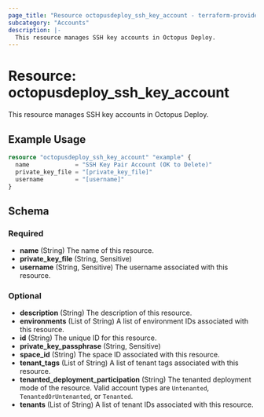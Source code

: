 ```yaml
---
page_title: "Resource octopusdeploy_ssh_key_account - terraform-provider-octopusdeploy"
subcategory: "Accounts"
description: |-
  This resource manages SSH key accounts in Octopus Deploy.
---
```


# Resource: octopusdeploy_ssh_key_account

This resource manages SSH key accounts in Octopus Deploy.

## Example Usage

```terraform
resource "octopusdeploy_ssh_key_account" "example" {
  name             = "SSH Key Pair Account (OK to Delete)"
  private_key_file = "[private_key_file]"
  username         = "[username]"
}
```
<!-- schema generated by tfplugindocs -->
## Schema

### Required

- **name** (String) The name of this resource.
- **private_key_file** (String, Sensitive)
- **username** (String, Sensitive) The username associated with this resource.

### Optional

- **description** (String) The description of this resource.
- **environments** (List of String) A list of environment IDs associated with this resource.
- **id** (String) The unique ID for this resource.
- **private_key_passphrase** (String, Sensitive)
- **space_id** (String) The space ID associated with this resource.
- **tenant_tags** (List of String) A list of tenant tags associated with this resource.
- **tenanted_deployment_participation** (String) The tenanted deployment mode of the resource. Valid account types are `Untenanted`, `TenantedOrUntenanted`, or `Tenanted`.
- **tenants** (List of String) A list of tenant IDs associated with this resource.


